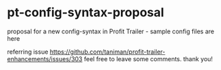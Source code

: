 # pt-config-syntax-proposal
proposal for a new config-syntax in Profit Trailer - sample config files are here

referring issue https://github.com/taniman/profit-trailer-enhancements/issues/303
feel free to leave some comments. thank you!
